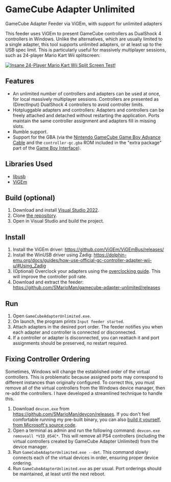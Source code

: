 # GameCube Adapter Unlimited

GameCube Adapter Feeder via ViGEm, with support for unlimited adapters

This feeder uses ViGEm to present GameCube controllers as DualShock 4 controllers in Windows.
Unlike the alternatives, which are usually limited to a single adapter, this tool supports unlimited adapters, or at least up to the USB spec limit.
This is particularly useful for massively multiplayer sessions, such as 24-player Mario Kart Wii splitscreen:

[![Insane 24-Player Mario Kart Wii Split Screen Test!
](https://img.youtube.com/vi/LgkHVOwAPvo/0.jpg)](https://youtu.be/LgkHVOwAPvo)

## Features
* An unlimited number of controllers and adapters can be used at once, for local massively multiplayer sessions.
Controllers are presented as (DirectInput) DualShock 4 controllers to avoid controller limits.
* Hotpluggable adapters and controllers:
Adapters and controllers can be freely attached and detached without restarting the application.
Ports maintain the same controller assignment and adapters fill in missing slots.
* Rumble support.
* Support for the GBA (via the [Nintendo GameCube Game Boy Advance Cable](https://en.wikipedia.org/wiki/GameCube_%E2%80%93_Game_Boy_Advance_link_cable) and the `controller-gc.gba` ROM included in the "extra package" part of the [Game Boy Interface](https://www.gc-forever.com/wiki/index.php?title=Game_Boy_Interface/Standard_Edition)).

## Libraries Used
* [libusb](https://github.com/libusb/libusb)
* [ViGEm](https://github.com/nefarius/ViGEmBus)

## Build (optional)
1. Download and install [Visual Studio 2022](https://visualstudio.microsoft.com/).
1. Clone [the repository](https://github.com/SMarioMan/gamecube-adapter-unlimited).
1. Open in Visual Studio and build the project.

## Install
1. Install the ViGEm driver: https://github.com/ViGEm/ViGEmBus/releases/
1. Install the WinUSB driver using Zadig: https://dolphin-emu.org/docs/guides/how-use-official-gc-controller-adapter-wii-u/#Using_Zadig
1. (Optional) Overclock your adapters using the [overclocking guide](https://docs.google.com/document/d/1cQ3pbKZm_yUtcLK9ZIXyPzVbTJkvnfxKIyvuFMwzWe0/). This will improve the controller poll rate.
1. Download and extract the feeder: https://github.com/SMarioMan/gamecube-adapter-unlimited/releases

## Run
1. Open `GameCubeAdapterUnlimited.exe`.
1. On launch, the program prints `Input feeder started`.
1. Attach adapters in the desired port order. The feeder notifies you when each adapter and controller is connected or disconnected.
1. If a controller or adapter is disconnected, you can reattach it and port assignments should be preserved, no restart required.

## Fixing Controller Ordering
Sometimes, Windows will change the established order of the virtual controllers. This is problematic because assigned ports may correspond to different instances than originally configured. To correct this, you must remove all of the virtual controllers from the Windows device manager, then re-add the controllers. I have developed a streamlined technique to handle this.

1. Download `devcon.exe` from https://github.com/SMarioMan/devcon/releases.
If you don't feel comfortable running my pre-built binary, you can also [build it yourself, from Microsoft's source code](https://github.com/microsoft/Windows-driver-samples/tree/main/setup/devcon).
1. Open a terminal as admin and run the following command: `devcon.exe removeall *VID_054C*`. This will remove all PS4 controllers (including the virtual controllers created by GameCube Adapter Unlimited) from the device manager.
1. Run `GameCubeAdapterUnlimited.exe --det`. This command slowly connects each of the virtual devices in order, ensuring proper device ordering.
1. Run `GameCubeAdapterUnlimited.exe` as per usual. Port orderings should be maintained, at least until the next reboot.
